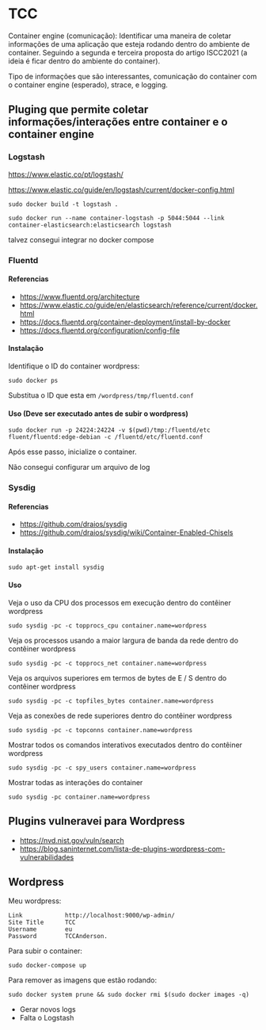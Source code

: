 # TCC

Container engine (comunicação): Identificar uma maneira de coletar informações de uma aplicação que esteja rodando dentro do 
ambiente de container. Seguindo a segunda e terceira proposta do artigo ISCC2021 (a ideia é ficar dentro do ambiente do container). 

Tipo de informações que são interessantes, comunicação do container com o container engine (esperado), strace, e logging.

## Pluging que permite coletar informações/interações entre container e o container engine

### Logstash
https://www.elastic.co/pt/logstash/ 

https://www.elastic.co/guide/en/logstash/current/docker-config.html

    sudo docker build -t logstash .

    sudo docker run --name container-logstash -p 5044:5044 --link container-elasticsearch:elasticsearch logstash

talvez consegui integrar no docker compose

### Fluentd 

#### Referencias

* https://www.fluentd.org/architecture
* https://www.elastic.co/guide/en/elasticsearch/reference/current/docker.html
* https://docs.fluentd.org/container-deployment/install-by-docker
* https://docs.fluentd.org/configuration/config-file

#### Instalação

Identifique o ID do container wordpress:

    sudo docker ps

Substitua o ID que esta em `/wordpress/tmp/fluentd.conf`

#### Uso (Deve ser executado antes de subir o wordpress)

    sudo docker run -p 24224:24224 -v $(pwd)/tmp:/fluentd/etc fluent/fluentd:edge-debian -c /fluentd/etc/fluentd.conf

Após esse passo, inicialize o container.

Não consegui configurar um arquivo de log

### Sysdig

#### Referencias

* https://github.com/draios/sysdig
* https://github.com/draios/sysdig/wiki/Container-Enabled-Chisels

#### Instalação

    sudo apt-get install sysdig

#### Uso

Veja o uso da CPU dos processos em execução dentro do contêiner wordpress

    sudo sysdig -pc -c topprocs_cpu container.name=wordpress

Veja os processos usando a maior largura de banda da rede dentro do contêiner wordpress

    sudo sysdig -pc -c topprocs_net container.name=wordpress

Veja os arquivos superiores em termos de bytes de E / S dentro do contêiner wordpress

    sudo sysdig -pc -c topfiles_bytes container.name=wordpress

Veja as conexões de rede superiores dentro do contêiner wordpress

    sudo sysdig -pc -c topconns container.name=wordpress

Mostrar todos os comandos interativos executados dentro do contêiner wordpress

    sudo sysdig -pc -c spy_users container.name=wordpress

Mostrar todas as interações do container

    sudo sysdig -pc container.name=wordpress

## Plugins vulneravei para Wordpress

* https://nvd.nist.gov/vuln/search
* https://blog.saninternet.com/lista-de-plugins-wordpress-com-vulnerabilidades

## Wordpress

Meu wordpress:

    Link            http://localhost:9000/wp-admin/
    Site Title      TCC
    Username        eu
    Password        TCCAnderson.

Para subir o container:

    sudo docker-compose up

Para remover as imagens que estão rodando:

    sudo docker system prune && sudo docker rmi $(sudo docker images -q)

* Gerar novos logs
* Falta o Logstash